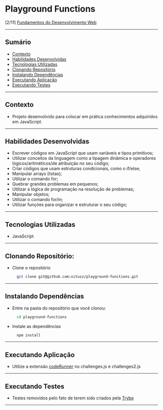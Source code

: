 # Playground Functions
[2/11] [Fundamentos do Desenvolvimento Web](https://github.com/xitusz/Trybe/tree/main/01_Fundamentos-do-Desenvolvimento-Web)

---

## Sumário

- [Contexto](#contexto)
- [Habilidades Desenvolvidas](#habilidades-desenvolvidas)
- [Tecnologias Utilizadas](#tecnologias-utilizadas)
- [Clonando Repositório](#clonando-repositório)
- [Instalando Dependências](#instalando-dependências)
- [Executando Aplicação](#executando-aplicação)
- [Executando Testes](#executando-testes)

---

## Contexto

* Projeto desenvolvido para colocar em prática conhecimentos adquiridos em JavaScript.

---

## Habilidades Desenvolvidas

* Escrever códigos em JavaScript que usam variáveis e tipos primitivos;
* Utilizar conceitos da linguagem como a tipagem dinâmica e operadores lógicos/aritméticos/de atribuição no seu código;
* Criar códigos que usam estruturas condicionais, como o if/else;
* Manipular arrays (listas);
* Utilizar o comando for;
* Quebrar grandes problemas em pequenos;
* Utilizar a lógica de programação na resolução de problemas;
* Manipular objetos;
* Utilizar o comando for/in;
* Utilizar funções para organizar e estruturar o seu código;

---

## Tecnologias Utilizadas

* JavaScript
 
---

## Clonando Repositório:

* Clone o repositório
  ```sh
    git clone git@github.com:xitusz/playground-functions.git
  ```

---

## Instalando Dependências

* Entre na pasta do repositório que você clonou:
  ```sh
    cd playground-functions
  ```

* Instale as dependências
  ```sh
    npm install
  ```

---

## Executando Aplicação

* Utilize a extensão [codeRunner](https://marketplace.visualstudio.com/items?itemName=formulahendry.code-runner) no challenges.js e challenges2.js

---

## Executando Testes

* Testes removidos pelo fato de terem sido criados pela [Trybe](https://www.betrybe.com/)

---
